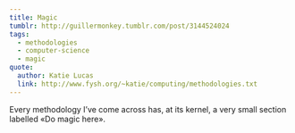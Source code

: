 ```yaml
---
title: Magic
tumblr: http://guillermonkey.tumblr.com/post/3144524024
tags:
  - methodologies
  - computer-science
  - magic
quote:
  author: Katie Lucas
  link: http://www.fysh.org/~katie/computing/methodologies.txt
---
```


Every methodology I’ve come across has, at its kernel, a very small section labelled «Do magic here».

